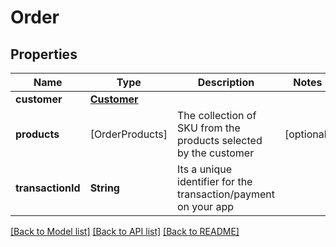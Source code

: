 # Order

## Properties
Name | Type | Description | Notes
------------ | ------------- | ------------- | -------------
**customer** | [**Customer**](Customer.md) |  | 
**products** | [OrderProducts] | The collection of SKU from the products selected by the customer | [optional] 
**transactionId** | **String** | Its a unique identifier for the transaction/payment on your app | 

[[Back to Model list]](../README.md#documentation-for-models) [[Back to API list]](../README.md#documentation-for-api-endpoints) [[Back to README]](../README.md)



